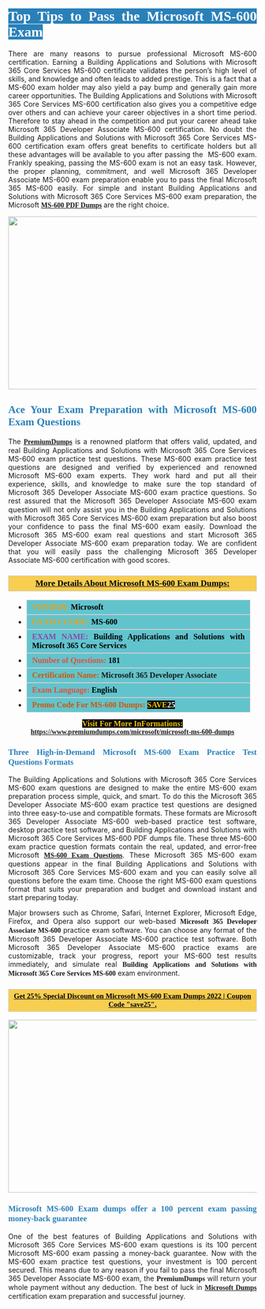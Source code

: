<h1 style="text-align: justify;"><span style="color:#ffffff;"><span style="font-family:Georgia,serif;"><strong><span style="background-color:#2980b9;">Top Tips to Pass the Microsoft MS-600 Exam</span></strong></span></span></h1>

<p style="text-align: justify;">There are many reasons to pursue professional Microsoft MS-600 certification. Earning a Building Applications and Solutions with Microsoft 365 Core Services MS-600 certificate validates the person’s high level of skills, and knowledge and often leads to added prestige. This is a fact that a MS-600 exam holder may also yield a pay bump and generally gain more career opportunities. The Building Applications and Solutions with Microsoft 365 Core Services MS-600 certification also gives you a competitive edge over others and can achieve your career objectives in a short time period. Therefore to stay ahead in the competition and put your career ahead take Microsoft 365 Developer Associate MS-600 certification. No doubt the Building Applications and Solutions with Microsoft 365 Core Services MS-600 certification exam offers great benefits to certificate holders but all these advantages will be available to you after passing the  MS-600 exam. Frankly speaking, passing the MS-600 exam is not an easy task. However, the proper planning, commitment, and well Microsoft 365 Developer Associate MS-600 exam preparation enable you to pass the final Microsoft 365 MS-600 easily. For simple and instant Building Applications and Solutions with Microsoft 365 Core Services MS-600 exam preparation, the Microsoft <span style="font-family:Georgia,serif;"><strong><a href="https://www.premiumdumps.com/microsoft/microsoft-ms-600-dumps">MS-600 PDF Dumps</a></strong></span> are the right choice.</p>

<p style="text-align: center;"><a href="https://www.premiumdumps.com/microsoft/microsoft-ms-600-dumps"><img alt="" src="https://i.imgur.com/VJaqCPg.jpeg" style="width: 700px; height: 350px;" /></a></p>

<h2 style="text-align: justify;"><span style="color:#2980b9;"><span style="font-family:Georgia,serif;"><strong>Ace Your Exam Preparation with Microsoft MS-600 Exam Questions</strong></span></span></h2>

<p style="text-align: justify;">The <a href="https://www.premiumdumps.com/"><span style="font-size:14px;"><span style="font-family:Georgia,serif;"><strong>PremiumDumps</strong></span></span></a> is a renowned platform that offers valid, updated, and real Building Applications and Solutions with Microsoft 365 Core Services MS-600 exam practice test questions. These MS-600 exam practice test questions are designed and verified by experienced and renowned Microsoft MS-600 exam experts. They work hard and put all their experience, skills, and knowledge to make sure the top standard of Microsoft 365 Developer Associate MS-600 exam practice questions. So rest assured that the Microsoft 365 Developer Associate MS-600 <span style="font-size:11.0pt"><span style="line-height:115%"><span calibri="" style="font-family:">exam question</span></span></span> will not only assist you in the Building Applications and Solutions with Microsoft 365 Core Services MS-600 exam preparation but also boost your confidence to pass the final MS-600 exam easily. Download the Microsoft 365 MS-600 exam real questions and start Microsoft 365 Developer Associate MS-600 exam preparation today. We are confident that you will easily pass the challenging Microsoft 365 Developer Associate MS-600 certification with good scores.</p>

<h3 style="background: #f7ce50; border: 1px solid rgb(204, 204, 204); padding: 5px 10px; text-align: center;"><span style="font-family:Georgia,serif;"><u><u><span style="color:#000000;"><span style="font-size:11pt"><span style="line-height:normal"><b><span style="font-size:13.0pt"><span cambria="">More Details About Microsoft MS-600 Exam Dumps:</span></span></b></span></span></span></u></u></span></h3>

<ul>
	<li style="margin:0cm 10pt">
	<div style="background:#61c4cd; border: 1px solid rgb(204, 204, 204); padding: 5px 10px; text-align: justify;"><span style="font-family:Georgia,serif;"><span style="font-size:11pt"><span style="line-height:normal"><b><span style="font-size:12.0pt"><span new="" roman="" times=""><span style="color:#f39c12;">VENDOR:</span> <span style="color:#000000;">Microsoft</span></span></span></b></span></span></span></div>
	</li>
	<li style="margin:0cm 10pt">
	<div style="background: #61c4cd; border: 1px solid rgb(204, 204, 204); padding: 5px 10px; text-align: justify;"><span style="font-family:Georgia,serif;"><span style="font-size:11pt"><span style="line-height:normal"><b><span style="font-size:12.0pt"><span new="" roman="" times=""><span style="color:#f39c12;">EXAM CCODE:</span> <span style="color:#000000;">MS-600</span></span></span></b></span></span></span></div>
	</li>
	<li style="margin:0cm 10pt">
	<div style="background: #61c4cd; border: 1px solid rgb(204, 204, 204); padding: 5px 10px; text-align: justify;"><span style="font-family:Georgia,serif;"><span style="font-size:11pt"><span style="line-height:normal"><b><span style="font-size:12.0pt"><span new="" roman="" times=""><span style="color:#8e44ad;">EXAM NAME:</span> <span style="color:#000000;">Building Applications and Solutions with Microsoft 365 Core Services</span></span></span></b></span></span></span></div>
	</li>
	<li style="margin:0cm 10pt">
	<div style="background: #61c4cd; border: 1px solid rgb(204, 204, 204); padding: 5px 10px;"><span style="font-family:Georgia,serif;"><span style="font-size:11pt"><span style="line-height:normal"><b><span style="font-size:12.0pt"><span new="" roman="" times=""><span style="color:#e74c3c;">Number of Questions:</span><span style="color:#000000;"><span style="color:#f1c40f;"> </span>181</span></span></span></b></span></span></span></div>
	</li>
	<li style="margin:0cm 10pt">
	<div style="background: #61c4cd; border: 1px solid rgb(204, 204, 204); padding: 5px 10px; text-align: justify;"><span style="font-family:Georgia,serif;"><span style="font-size:11pt"><span style="line-height:normal"><b><span style="font-size:12.0pt"><span new="" roman="" times=""><span style="color:#d35400;">Certification Name:</span> Microsoft 365 Developer Associate</span></span></b></span></span></span></div>
	</li>
	<li style="margin:0cm 10pt">
	<div style="background: #61c4cd; border: 1px solid rgb(204, 204, 204); padding: 5px 10px; text-align: justify;"><span style="font-family:Georgia,serif;"><span style="font-size:11pt"><span style="line-height:normal"><b><span style="font-size:12.0pt"><span new="" roman="" times=""><span style="color:#e74c3c;">Exam Language:</span> <span style="color:#000000;">English</span></span></span></b></span></span></span></div>
	</li>
	<li style="margin:0cm 10pt">
	<div style="background: #61c4cd; border: 1px solid rgb(204, 204, 204); padding: 5px 10px;"><span style="font-family:Georgia,serif;"><span style="font-size:11pt"><span style="line-height:normal"><b><span style="font-size:12.0pt"><span new="" roman="" times=""><span style="color:#d35400;">Promo Code For MS-600 Dumps:</span><span style="color:#f1c40f;"> <span style="background-color:#000000;">SAVE</span></span><span style="color:#ffffff;"><span style="background-color:#000000;">25</span></span></span></span></b></span></span></span></div>
	</li>
</ul>

<p style="text-align: center;"><span style="font-family:Georgia,serif;"><strong><span style="font-size:16px;"><span style="color:#f1c40f;"><span style="background-color:#000000;">Visit For More InFormations:</span></span></span> <a href="https://www.premiumdumps.com/microsoft/microsoft-ms-600-dumps">https://www.premiumdumps.com/microsoft/microsoft-ms-600-dumps</a></strong></span></p>

<h3 style="text-align: justify;"><span style="color:#2980b9;"><span style="font-family:Georgia,serif;"><strong><strong><strong>Three High-in-Demand Microsoft MS-600 Exam Practice Test Questions Formats</strong></strong></strong></span></span></h3>

<p style="text-align: justify;">The Building Applications and Solutions with Microsoft 365 Core Services MS-600 exam questions are designed to make the entire MS-600 exam preparation process simple, quick, and smart. To do this the Microsoft 365 Developer Associate MS-600 exam practice test questions are designed into three easy-to-use and compatible formats. These formats are Microsoft 365 Developer Associate MS-600 web-based practice test software, desktop practice test software, and Building Applications and Solutions with Microsoft 365 Core Services MS-600 PDF dumps file. These three MS-600 exam practice question formats contain the real, updated, and error-free Microsoft <span style="font-family:Georgia,serif;"><strong><a href="https://www.premiumdumps.com/microsoft/microsoft-ms-600-dumps">MS-600 Exam Questions</a></strong></span>. These Microsoft 365 MS-600 exam questions appear in the final Building Applications and Solutions with Microsoft 365 Core Services MS-600 exam and you can easily solve all questions before the exam time. Choose the right MS-600 exam questions format that suits your preparation and budget and download instant and start preparing today.</p>

<p style="text-align: justify;">Major browsers such as Chrome, Safari, Internet Explorer, Microsoft Edge, Firefox, and Opera also support our web-based <span style="font-family:Georgia,serif;"><strong>Microsoft 365 Developer Associate MS-600</strong></span> practice exam software. You can choose any format of the Microsoft 365 Developer Associate MS-600 practice test software. Both Microsoft 365 Developer Associate MS-600 practice exams are customizable, track your progress, report your MS-600 test results immediately, and simulate real <span style="font-family:Georgia,serif;"><strong>Building Applications and Solutions with Microsoft 365 Core Services MS-600</strong></span> exam environment.</p>

<h3 style="background: rgb(247, 206, 80); border: 1px solid rgb(204, 204, 204); padding: 5px 10px; text-align: center;"><span style="font-family:Georgia,serif;"><u><span style="color:#000000;"><span style="font-size:11pt;"><span style="line-height:normal;"><b><span cambria="">Get 25% Special Discount on Microsoft MS-600 Exam Dumps 2022 | Coupon Code "save25".</span></b></span></span></span></u></span></h3>

<p style="text-align: center;"><strong><a href="https://www.premiumdumps.com/microsoft/microsoft-ms-600-dumps"><img alt="" src="https://i.imgur.com/F18GQwv.jpeg" style="width: 700px; height: 350px;" /></a></strong></p>

<h3 style="text-align: justify;"><span style="color:#2980b9;"><span style="font-family:Georgia,serif;"><strong><strong><strong>Microsoft MS-600 Exam dumps offer a 100 percent exam passing money-back guarantee</strong></strong></strong></span></span></h3>

<p style="text-align: justify;">One of the best features of Building Applications and Solutions with Microsoft 365 Core Services MS-600 exam questions is its 100 percent Microsoft MS-600 exam passing a money-back guarantee. Now with the MS-600 exam practice test questions, your investment is 100 percent secured. This means due to any reason if you fail to pass the final Microsoft 365 Developer Associate MS-600 exam, the <span style="font-size:14px;"><span style="font-family:Georgia,serif;"><strong>PremiumDumps</strong></span></span> will return your whole payment without any deduction. The best of luck in <a href="https://www.premiumdumps.com/microsoft-exam-dumps"><span style="font-family:Georgia,serif;"><strong>Microsoft Dumps</strong></span></a> certification exam preparation and successful journey.</p>
